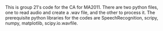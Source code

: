 This is group 21's code for the CA for MA2011. There are two python files, one to read audio and create a .wav file, and the other to process it. The prerequisite python libraries for the codes are SpeechRecognition, scripy, numpy, matplotlib, scipy.io.wavfile.
